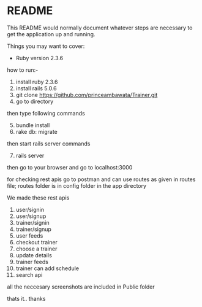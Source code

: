 # README

This README would normally document whatever steps are necessary to get the
application up and running.

Things you may want to cover:

* Ruby version 2.3.6

how to run:-

1. install ruby 2.3.6
2. install rails 5.0.6
3. git clone https://github.com/princeambawata/Trainer.git
4. go to directory

then type following commands

5. bundle install
6. rake db: migrate
 
then start rails server commands

7. rails server

then go to your browser and go to localhost:3000

for checking rest apis go to postman and can use routes as given in routes file;
routes folder is in config folder in the app directory

We made these rest apis
1. user/signin
2. user/signup
3. trainer/signin
4. trainer/signup
5. user feeds
6. checkout trainer
7. choose a trainer
8. update details
9. trainer feeds
10. trainer can add schedule 
11. search api

all the neccesary screenshots are included in Public folder


thats it..
thanks 
